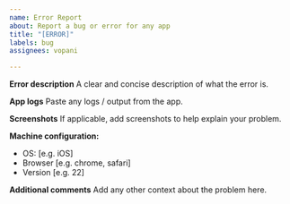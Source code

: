```yaml
---
name: Error Report
about: Report a bug or error for any app
title: "[ERROR]"
labels: bug
assignees: vopani

---
```


**Error description**
A clear and concise description of what the error is.

**App logs**
Paste any logs / output from the app.

**Screenshots**
If applicable, add screenshots to help explain your problem.

**Machine configuration:**
 - OS: [e.g. iOS]
 - Browser [e.g. chrome, safari]
 - Version [e.g. 22]

**Additional comments**
Add any other context about the problem here.
